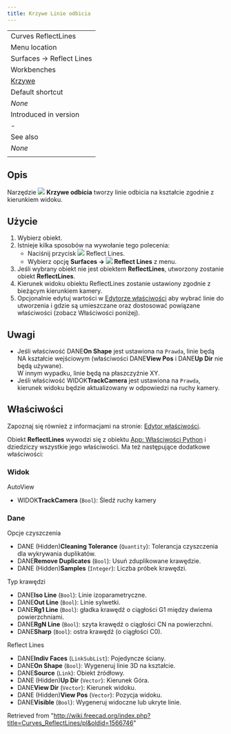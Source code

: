 ```yaml
---
title: Krzywe Linie odbicia
---
```

|  |
| --- |
| Curves ReflectLines |
| Menu location |
| Surfaces → Reflect Lines |
| Workbenches |
| [Krzywe](/Curves_Workbench/pl "Curves Workbench/pl") |
| Default shortcut |
| *None* |
| Introduced in version |
| - |
| See also |
| *None* |
|  |

## Opis

Narzędzie ![](/images/Curves_ReflectLines.svg) **Krzywe odbicia** tworzy linie odbicia na kształcie zgodnie z kierunkiem widoku.

## Użycie

1. Wybierz obiekt.
2. Istnieje kilka sposobów na wywołanie tego polecenia:
   * Naciśnij przycisk ![](/images/Curves_ReflectLines.svg) Reflect Lines.
   * Wybierz opcję **Surfaces → ![](/images/Curves_ReflectLines.svg) Reflect Lines** z menu.
3. Jeśli wybrany obiekt nie jest obiektem **ReflectLines**, utworzony zostanie obiekt **ReflectLines**.
4. Kierunek widoku obiektu ReflectLines zostanie ustawiony zgodnie z bieżącym kierunkiem kamery.
5. Opcjonalnie edytuj wartości w [Edytorze właściwości](/Property_editor/pl "Property editor/pl") aby wybrać linie do utworzenia i gdzie są umieszczane oraz dostosować powiązane właściwości (zobacz Właściwości poniżej).

## Uwagi

* Jeśli właściwość DANE**On Shape** jest ustawiona na `Prawda`, linie będą NA kształcie wejściowym (właściwości DANE**View Pos** i DANE**Up Dir** nie będą używane).  
  W innym wypadku, linie będą na płaszczyźnie XY.
* Jeśli właściwość WIDOK**TrackCamera** jest ustawiona na `Prawda`, kierunek widoku będzie aktualizowany w odpowiedzi na ruchy kamery.

## Właściwości

Zapoznaj się również z informacjami na stronie: [Edytor właściwości](/Property_editor/pl "Property editor/pl").

Obiekt **ReflectLines** wywodzi się z obiektu [App: Właściwości Python](/App_FeaturePython/pl "App FeaturePython/pl") i dziedziczy wszystkie jego właściwości. Ma też następujące dodatkowe właściwości:

### Widok

AutoView

* WIDOK**TrackCamera** (`Bool`): Śledź ruchy kamery

### Dane

Opcje czyszczenia

* DANE (Hidden)**Cleaning Tolerance** (`Quantity`): Tolerancja czyszczenia dla wykrywania duplikatów.
* DANE**Remove Duplicates** (`Bool`): Usuń zduplikowane krawędzie.
* DANE (Hidden)**Samples** (`Integer`): Liczba próbek krawędzi.

Typ krawędzi

* DANE**Iso Line** (`Bool`): Linie izoparametryczne.
* DANE**Out Line** (`Bool`): Linie sylwetki.
* DANE**Rg1 Line** (`Bool`): gładka krawędź o ciągłości G1 między dwiema powierzchniami.
* DANE**RgN Line** (`Bool`): szyta krawędź o ciągłości CN na powierzchni.
* DANE**Sharp** (`Bool`): ostra krawędź (o ciągłości C0).

Reflect Lines

* DANE**Indiv Faces** (`LinkSubList`): Pojedyncze ściany.
* DANE**On Shape** (`Bool`): Wygeneruj linie 3D na kształcie.
* DANE**Source** (`Link`): Obiekt źródłowy.
* DANE (Hidden)**Up Dir** (`Vector`): Kierunek Góra.
* DANE**View Dir** (`Vector`): Kierunek widoku.
* DANE (Hidden)**View Pos** (`Vector`): Pozycja widoku.
* DANE**Visible** (`Bool`): Wygeneruj widoczne lub ukryte linie.

Retrieved from "<http://wiki.freecad.org/index.php?title=Curves_ReflectLines/pl&oldid=1566746>"